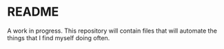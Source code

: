# README
A work in progress. 
This repository will contain files that will automate the things that I find myself doing often.
